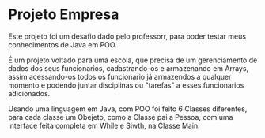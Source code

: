 <h1>Projeto Empresa</h1>
<p>
  Este projeto foi um desafio dado pelo professorr, para poder testar meus conhecimentos de Java em POO.
  
  É um projeto voltado para uma escola, que precisa de um gerenciamento de dados dos seus funcionarios, cadastrando-os e armazenando em Arrays, assim acessando-os todos os funcionario já armazendos a qualquer momento e podendo juntar disciplinas ou "tarefas" a esses funcionarios adicionados.
  
  Usando uma linguagem em Java, com POO foi feito 6 Classes diferentes, para cada classe um Obejeto, como a Classe pai a Pessoa, com uma interface feita completa em While e Siwth, na Classe Main.
</p>

